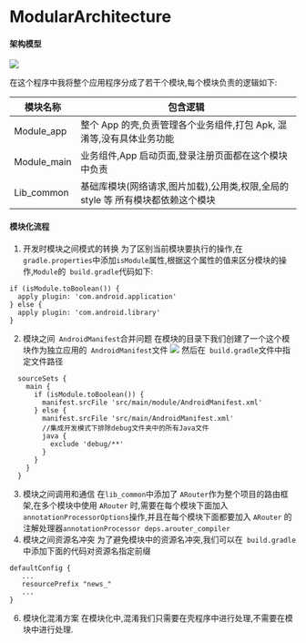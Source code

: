 # ModularArchitecture


#### 架构模型
![](http://muhao.qiniudn.com/15369111265834.jpg)

在这个程序中我将整个应用程序分成了若干个模块,每个模块负责的逻辑如下:

|模块名称|包含逻辑|
| --- |  --- |
| Module_app | 整个 App 的壳,负责管理各个业务组件,打包 Apk, 混淆等,没有具体业务功能 |
| Module_main | 业务组件,App 启动页面,登录注册页面都在这个模块中负责 |
| Lib_common | 基础库模块(网络请求,图片加载),公用类,权限,全局的style 等 所有模块都依赖这个模块|

#### 模块化流程
1. 开发时模块之间模式的转换
为了区别当前模块要执行的操作,在`gradle.properties`中添加`isModule`属性,根据这个属性的值来区分模块的操作,`Module`的` build.gradle`代码如下:

```
if (isModule.toBoolean()) {
  apply plugin: 'com.android.application'
} else {
  apply plugin: 'com.android.library'
}

```

2. 模块之间` AndroidManifest`合并问题
在模块的目录下我们创建了一个这个模块作为独立应用的` AndroidManifest`文件
![](http://muhao.qiniudn.com/15369126976425.jpg)
然后在` build.gradle`文件中指定文件路径

```
  sourceSets {
    main {
      if (isModule.toBoolean()) {
        manifest.srcFile 'src/main/module/AndroidManifest.xml'
      } else {
        manifest.srcFile 'src/main/AndroidManifest.xml'
        //集成开发模式下排除debug文件夹中的所有Java文件
        java {
          exclude 'debug/**'
        }
      }
    }
  }
```

3. 模块之间调用和通信
在`lib_common`中添加了 `ARouter`作为整个项目的路由框架,在多个模块中使用 `ARouter` 时,需要在每个模块下面加入`annotationProcessorOptions`操作,并且在每个模块下面都要加入 `ARouter` 的注解处理器`annotationProcessor deps.arouter_compiler`
4. 模块之间资源名冲突
为了避免模块中的资源名冲突,我们可以在` build.gradle`中添加下面的代码对资源名指定前缀

```
defaultConfig {
   ...
   resourcePrefix "news_"
   ...
}
```
6. 模块化混淆方案
在模块化中,混淆我们只需要在壳程序中进行处理,不需要在模块中进行处理.

